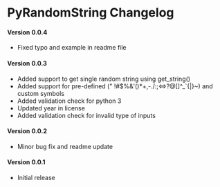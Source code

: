 # PyRandomString Changelog

#### Version 0.0.4
* Fixed typo and example in readme file

#### Version 0.0.3
* Added support to get single random string using get_string()
* Added support for pre-defined (" !#$%&'()*+,-./:;<=>?@[\]^_`{|}~) and custom symbols
* Added validation check for python 3
* Updated year in license
* Added validation check for invalid type of inputs

#### Version 0.0.2
* Minor bug fix and readme update

#### Version 0.0.1
* Initial release
